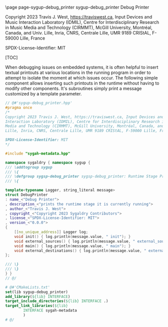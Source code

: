 \page page-sygup-debug_printer sygup-debug_printer Debug Printer

Copyright 2023 Travis J. West, https://traviswest.ca, Input Devices and Music
Interaction Laboratory (IDMIL), Centre for Interdisciplinary Research in Music
Media and Technology (CIRMMT), McGill University, Montréal, Canada, and Univ.
Lille, Inria, CNRS, Centrale Lille, UMR 9189 CRIStAL, F-59000 Lille, France

SPDX-License-Identifier: MIT

[TOC]

When debugging issues on embedded systems, it is often helpful to insert
textual printouts at various locations in the running program in order to
attempt to isolate the moment at which issues occur. The following simple
component allows inserting such printouts in the runtime without having
to modify other components. It's subroutines simply print a message
customized by a template parameter.

```cpp
// @#'sygup-debug_printer.hpp'
#pragma once
/*
Copyright 2023 Travis J. West, https://traviswest.ca, Input Devices and Music
Interaction Laboratory (IDMIL), Centre for Interdisciplinary Research in Music
Media and Technology (CIRMMT), McGill University, Montréal, Canada, and Univ.
Lille, Inria, CNRS, Centrale Lille, UMR 9189 CRIStAL, F-59000 Lille, France

SPDX-License-Identifier: MIT
*/

#include "sygah-metadata.hpp"

namespace sygaldry { namespace sygup {
/// \addtogroup sygup
/// \{
/// \defgroup sygsp-debug_printer sygsp-debug_printer: Runtime Stage Printer for Debugging
/// \{

template<typename Logger, string_literal message>
struct DebugPrinter
: name_<"Debug Printer">
, description_<"prints the runtime stage it is currently running">
, author_<"Travis J. West">
, copyright_<"Copyright 2023 Sygaldry Contributors">
, license_<"SPDX-License-Identifier: MIT">
, version_<"0.0.0">
{
    [[no_unique_address]] Logger log;
    void init() { log.println(message.value, " init"); }
    void external_sources() { log.println(message.value, " external_sources"); }
    void main() { log.println(message.value, " main"); }
    void external_destinations() { log.println(message.value, " external_destinations"); }
};

/// \}
/// \}
} }
// @/
```

```cmake
# @#'CMakeLists.txt'
set(lib sygup-debug_printer)
add_library(${lib} INTERFACE)
target_include_directories(${lib} INTERFACE .)
target_link_libraries(${lib}
        INTERFACE sygah-metadata
        )
# @/
```
